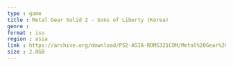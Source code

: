 ```yaml
---
type : game
title : Metal Gear Solid 2 - Sons of Liberty (Korea)
genre : 
format : iso
region : asia
link : https://archive.org/download/PS2-ASIA-ROMS321COM/Metal%20Gear%20Solid%202%20-%20Sons%20of%20Liberty%20%28Korea%29.7z
size : 2.8GB
---
```

